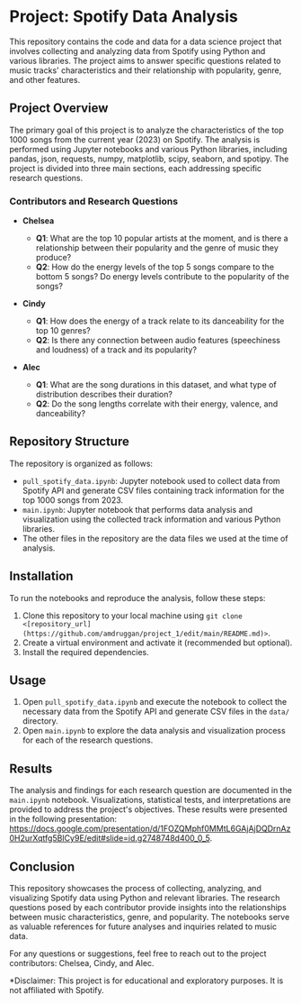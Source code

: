 # Project: Spotify Data Analysis

This repository contains the code and data for a data science project that involves collecting and analyzing data from Spotify using Python and various libraries. The project aims to answer specific questions related to music tracks' characteristics and their relationship with popularity, genre, and other features.

## Project Overview

The primary goal of this project is to analyze the characteristics of the top 1000 songs from the current year (2023) on Spotify. The analysis is performed using Jupyter notebooks and various Python libraries, including pandas, json, requests, numpy, matplotlib, scipy, seaborn, and spotipy. The project is divided into three main sections, each addressing specific research questions.

### Contributors and Research Questions

- **Chelsea**
  - **Q1**: What are the top 10 popular artists at the moment, and is there a relationship between their popularity and the genre of music they produce?
  - **Q2**: How do the energy levels of the top 5 songs compare to the bottom 5 songs? Do energy levels contribute to the popularity of the songs?

- **Cindy**
  - **Q1**: How does the energy of a track relate to its danceability for the top 10 genres?
  - **Q2**: Is there any connection between audio features (speechiness and loudness) of a track and its popularity?

- **Alec**
  - **Q1**: What are the song durations in this dataset, and what type of distribution describes their duration?
  - **Q2**: Do the song lengths correlate with their energy, valence, and danceability?

## Repository Structure

The repository is organized as follows:

- `pull_spotify_data.ipynb`: Jupyter notebook used to collect data from Spotify API and generate CSV files containing track information for the top 1000 songs from 2023.
- `main.ipynb`: Jupyter notebook that performs data analysis and visualization using the collected track information and various Python libraries.
- The other files in the repository are the data files we used at the time of analysis. 

## Installation

To run the notebooks and reproduce the analysis, follow these steps:

1. Clone this repository to your local machine using `git clone <[repository_url](https://github.com/amdruggan/project_1/edit/main/README.md)>`.
2. Create a virtual environment and activate it (recommended but optional).
3. Install the required dependencies.

## Usage

1. Open `pull_spotify_data.ipynb` and execute the notebook to collect the necessary data from the Spotify API and generate CSV files in the `data/` directory.
2. Open `main.ipynb` to explore the data analysis and visualization process for each of the research questions.

## Results

The analysis and findings for each research question are documented in the `main.ipynb` notebook. Visualizations, statistical tests, and interpretations are provided to address the project's objectives. These results were presented in the following presentation: https://docs.google.com/presentation/d/1FOZQMphf0MMtL6GAjAjDQDrnAz0H2urXqtfg5BICy9E/edit#slide=id.g2748748d400_0_5. 

## Conclusion
This repository showcases the process of collecting, analyzing, and visualizing Spotify data using Python and relevant libraries. The research questions posed by each contributor provide insights into the relationships between music characteristics, genre, and popularity. The notebooks serve as valuable references for future analyses and inquiries related to music data.

For any questions or suggestions, feel free to reach out to the project contributors: Chelsea, Cindy, and Alec.

*Disclaimer: This project is for educational and exploratory purposes. It is not affiliated with Spotify.
